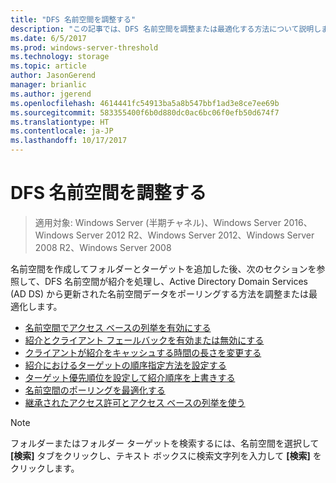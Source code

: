 ```yaml
---
title: "DFS 名前空間を調整する"
description: "この記事では、DFS 名前空間を調整または最適化する方法について説明します。"
ms.date: 6/5/2017
ms.prod: windows-server-threshold
ms.technology: storage
ms.topic: article
author: JasonGerend
manager: brianlic
ms.author: jgerend
ms.openlocfilehash: 4614441fc54913ba5a8b547bbf1ad3e8ce7ee69b
ms.sourcegitcommit: 583355400f6b0d880dc0ac6bc06f0efb50d674f7
ms.translationtype: HT
ms.contentlocale: ja-JP
ms.lasthandoff: 10/17/2017
---
```

# <a name="tuning-dfs-namespaces"></a>DFS 名前空間を調整する

> 適用対象: Windows Server (半期チャネル)、Windows Server 2016、Windows Server 2012 R2、Windows Server 2012、Windows Server 2008 R2、Windows Server 2008

名前空間を作成してフォルダーとターゲットを追加した後、次のセクションを参照して、DFS 名前空間が紹介を処理し、Active Directory Domain Services (AD DS) から更新された名前空間データをポーリングする方法を調整または最適化します。

-   [名前空間でアクセス ベースの列挙を有効にする](enable-access-based-enumeration-on-a-namespace.md)
-   [紹介とクライアント フェールバックを有効または無効にする](enable-or-disable-referrals-and-client-failback.md)
-   [クライアントが紹介をキャッシュする時間の長さを変更する](change-the-amount-of-time-that-clients-cache-referrals.md)
-   [紹介におけるターゲットの順序指定方法を設定する](set-the-ordering-method-for-targets-in-referrals.md)
-   [ターゲット優先順位を設定して紹介順序を上書きする](set-target-priority-to-override-referral-ordering.md)
-   [名前空間のポーリングを最適化する](optimize-namespace-polling.md)
-   [継承されたアクセス許可とアクセス ベースの列挙を使う](using-inherited-permissions-with-access-based-enumeration.md)

> [!NOTE]
> フォルダーまたはフォルダー ターゲットを検索するには、名前空間を選択して **[検索]** タブをクリックし、テキスト ボックスに検索文字列を入力して **[検索]** をクリックします。